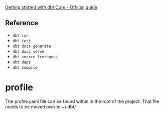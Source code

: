 
[Getting started with dbt Core - Official guide](https://docs.getdbt.com/docs/get-started/getting-started-dbt-core)


## Reference

* ```dbt run```
* ```dbt test```
* ```dbt docs generate```
* ```dbt docs serve```
* ```dbt source freshness```
* ```dbt deps```
* ```dbt compile```

# profile

The profile.yaml file can be found within in the root of the project. That file needs to be moved over to ~/.dbt/
